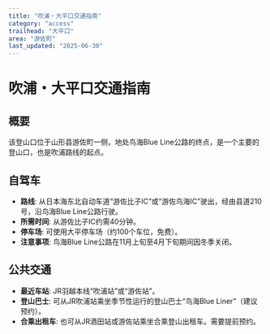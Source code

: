 ```yaml
---
title: "吹浦・大平口交通指南"
category: "access"
trailhead: "大平口"
area: "游佐町"
last_updated: "2025-06-30"
---
```


# 吹浦・大平口交通指南

## 概要
该登山口位于山形县游佐町一侧，地处鸟海Blue Line公路的终点，是一个主要的登山口，也是吹浦路线的起点。

## 自驾车
- **路线**: 从日本海东北自动车道“游佐比子IC”或“游佐鸟海IC”驶出，经由县道210号，沿鸟海Blue Line公路行驶。
- **所需时间**: 从游佐比子IC约需40分钟。
- **停车场**: 可使用大平停车场（约100个车位，免费）。
- **注意事项**: 鸟海Blue Line公路在11月上旬至4月下旬期间因冬季关闭。

## 公共交通
- **最近车站**: JR羽越本线“吹浦站”或“游佐站”。
- **登山巴士**: 可从JR吹浦站乘坐季节性运行的登山巴士“鸟海Blue Liner”（建议预约）。
- **合乘出租车**: 也可从JR酒田站或游佐站乘坐合乘登山出租车。需要提前预约。